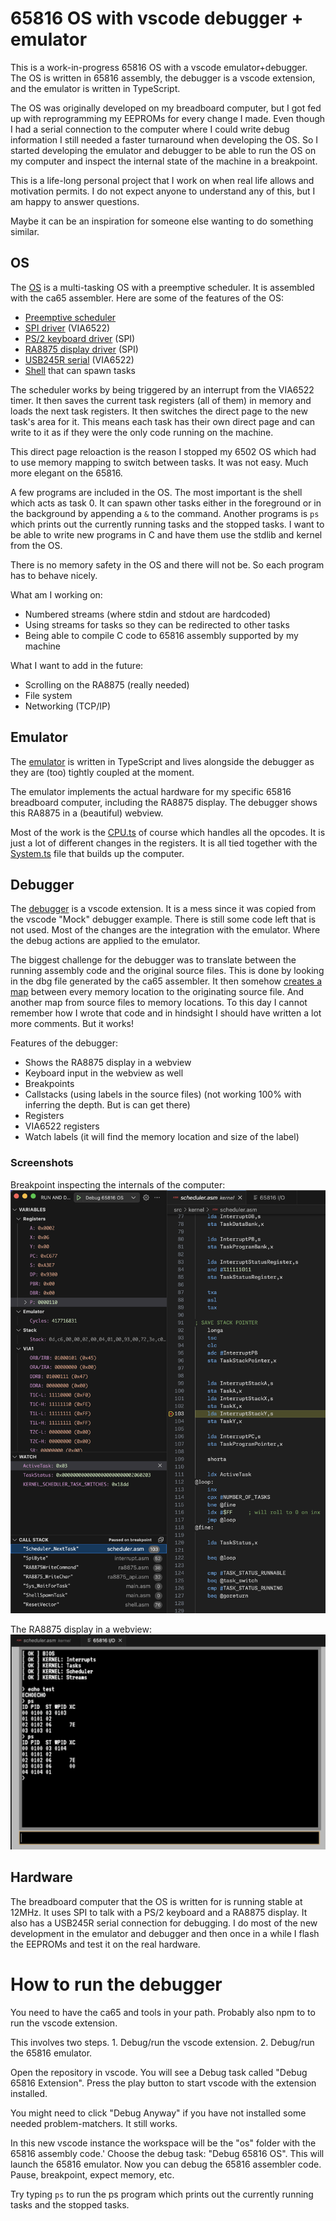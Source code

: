 # 65816 OS with vscode debugger + emulator

This is a work-in-progress 65816 OS with a vscode emulator+debugger.
The OS is written in 65816 assembly, the debugger is a vscode extension, and the emulator is written in TypeScript.

The OS was originally developed on my breadboard computer, but I got fed up with reprogramming my EEPROMs for every change I made. Even though I had a serial connection to the computer where I could write debug information I still needed a faster turnaround when developing the OS. So I started developing the emulator and debugger to be able to run the OS on my computer and inspect the internal state of the machine in a breakpoint.

This is a life-long personal project that I work on when real life allows and motivation permits. I do not expect anyone to understand any of this, but I am happy to answer questions.

Maybe it can be an inspiration for someone else wanting to do something similar.

## OS

The [OS](os/src) is a multi-tasking OS with a preemptive scheduler. It is assembled with the ca65 assembler. Here are some of the features of the OS:

- [Preemptive scheduler](os/src/kernel/scheduler.asm)
- [SPI driver](os/src/bios/drivers/spi/spi.asm) (VIA6522)
- [PS/2 keyboard driver](os/src/bios/drivers/keyboard/keyboard.asm) (SPI)
- [RA8875 display driver](os/src/bios/drivers/ra8875/ra8875.asm) (SPI)
- [USB245R serial](os/src/bios/drivers/usb245r/usb245r.asm) (VIA6522)
- [Shell](os/src/programs/shell.asm) that can spawn tasks

The scheduler works by being triggered by an interrupt from the VIA6522 timer. It then saves the current task registers (all of them) in memory and loads the next task registers. It then switches the direct page to the new task's area for it. This means each task has their own direct page and can write to it as if they were the only code running on the machine.

This direct page reloaction is the reason I stopped my 6502 OS which had to use memory mapping to switch between tasks. It was not easy. Much more elegant on the 65816.

A few programs are included in the OS. The most important is the shell which acts as task 0. It can spawn other tasks either in the foreground or in the background by appending a `&` to the command. Another programs is `ps` which prints out the currently running tasks and the stopped tasks. I want to be able to write new programs in C and have them use the stdlib and kernel from the OS.

There is no memory safety in the OS and there will not be. So each program has to behave nicely.

What am I working on:

- Numbered streams (where stdin and stdout are hardcoded)
- Using streams for tasks so they can be redirected to other tasks
- Being able to compile C code to 65816 assembly supported by my machine

What I want to add in the future:

- Scrolling on the RA8875 (really needed)
- File system
- Networking (TCP/IP)

## Emulator

The [emulator](vscode65816/src/lib) is written in TypeScript and lives alongside the debugger as they are (too) tightly coupled at the moment.

The emulator implements the actual hardware for my specific 65816 breadboard computer, including the RA8875 display. The debugger shows this RA8875 in a (beautiful) webview.

Most of the work is the [CPU.ts](vscode65816/src/lib/CPU.ts) of course which handles all the opcodes. It is just a lot of different changes in the registers. It is all tied together with the [System.ts](vscode65816/src/lib/System.ts) file that builds up the computer.

## Debugger

The [debugger](vscode65816/src/mockDebug.ts) is a vscode extension. It is a mess since it was copied from the vscode "Mock" debugger example. There is still some code left that is not used. Most of the changes are the integration with the emulator. Where the debug actions are applied to the emulator.

The biggest challenge for the debugger was to translate between the running assembly code and the original source files. This is done by looking in the dbg file generated by the ca65 assembler. It then somehow [creates a map](vscode65816/src/mockDebug.ts#766) between every memory location to the originating source file. And another map from source files to memory locations. To this day I cannot remember how I wrote that code and in hindsight I should have written a lot more comments. But it works!

Features of the debugger:

- Shows the RA8875 display in a webview
- Keyboard input in the webview as well
- Breakpoints
- Callstacks (using labels in the source files) (not working 100% with inferring the depth. But is can get there)
- Registers
- VIA6522 registers
- Watch labels (it will find the memory location and size of the label)

### Screenshots

Breakpoint inspecting the internals of the computer:
![Debugger](docs/debugger.png)

The RA8875 display in a webview:
![RA8875 display](docs/ra8875.png)

## Hardware

The breadboard computer that the OS is written for is running stable at 12MHz. It uses SPI to talk with a PS/2 keyboard and a RA8875 display. It also has a USB245R serial connection for debugging. I do most of the new development in the emulator and debugger and then once in a while I flash the EEPROMs and test it on the real hardware.

# How to run the debugger

You need to have the ca65 and tools in your path. Probably also npm to to run the vscode extension.

This involves two steps. 1. Debug/run the vscode extension. 2. Debug/run the 65816 emulator.

Open the repository in vscode. You will see a Debug task called "Debug 65816 Extension". Press the play button to start vscode with the extension installed.

You might need to click "Debug Anyway" if you have not installed some needed problem-matchers. It still works.

In this new vscode instance the workspace will be the "os" folder with the 65816 assembly code.'
Choose the debug task: "Debug 65816 OS". This will launch the 65816 emulator.
Now you can debug the 65816 assembler code. Pause, breakpoint, expect memory, etc.

Try typing `ps` to run the ps program which prints out the currently running tasks and the stopped tasks.
